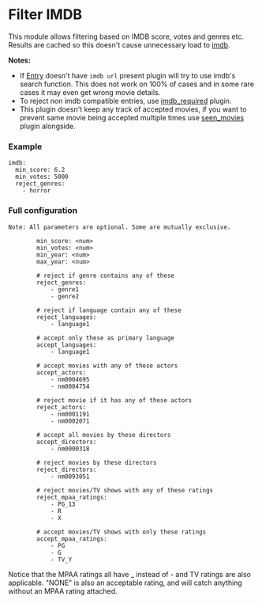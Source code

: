 # Filter IMDB
This module allows filtering based on IMDB score, votes and genres etc.
Results are cached so this doesn't cause unnecessary load to [imdb](http://www.imdb.com).


**Notes:** 

 * If [Entry](/Entry) doesn't have `imdb url` present plugin will try to use imdb's search function. This does not work on 100% of cases and in some rare cases it may even get wrong movie details.
 * To reject non imdb compatible entries, use [imdb_required](/Plugins/imdb_required) plugin.
 * This plugin doesn't keep any track of accepted movies, if you want to prevent same movie being accepted multiple times use [seen_movies](/Plugins/seen_movies) plugin alongside.

### Example
```
imdb:
  min_score: 6.2
  min_votes: 5000
  reject_genres:
    - horror
```

### Full configuration
```
Note: All parameters are optional. Some are mutually exclusive.

        min_score: <num>
        min_votes: <num>
        min_year: <num>
        max_year: <num>

        # reject if genre contains any of these
        reject_genres:
            - genre1
            - genre2

        # reject if language contain any of these
        reject_languages:
            - language1

        # accept only these as primary language
        accept_languages:
            - language1

        # accept movies with any of these actors
        accept_actors:
            - nm0004695
            - nm0004754

        # reject movie if it has any of these actors
        reject_actors:
            - nm0001191
            - nm0002071

        # accept all movies by these directors
        accept_directors:
            - nm0000318

        # reject movies by these directors
        reject_directors:
            - nm0093051
        
        # reject movies/TV shows with any of these ratings
        reject_mpaa_ratings:
            - PG_13
            - R
            - X
            
        # accept movies/TV shows with only these ratings
        accept_mpaa_ratings:
            - PG
            - G
            - TV_Y
```

Notice that the MPAA ratings all have _ instead of - and TV ratings are also applicable. "NONE" is also an acceptable rating, and will catch anything without an MPAA rating attached.